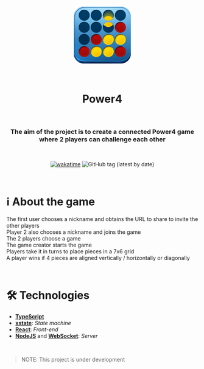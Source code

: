 <p align="center">
    <br><img width="150" height="150" src="./img/Power4%20-%20Logo.png" alt="Logo">
</p>
<h1 align="center">
    <br>Power4
</h1>

&nbsp;

<h3 align="center">
    The aim of the project is to create a connected Power4 game where 2 players can challenge each other
</h3>

&nbsp;

<p align="center">
    <a href="https://wakatime.com/badge/github/Morilhat-Paul/React-app"><img src="https://wakatime.com/badge/github/Morilhat-Paul/React-app.svg" alt="wakatime"></a>
    <img alt="GitHub tag (latest by date)" src="https://img.shields.io/github/v/tag/Morilhat-Paul/Power4?style=plastic">
</p>

&nbsp;
&nbsp;

# ℹ️ About the game

The first user chooses a nickname and obtains the URL to share to invite the other players<br>
Player 2 also chooses a nickname and joins the game<br>
The 2 players choose a game<br>
The game creator starts the game<br>
Players take it in turns to place pieces in a 7x6 grid<br>
A player wins if 4 pieces are aligned vertically / horizontally or diagonally

&nbsp;
&nbsp;

# 🛠️ Technologies

- [**TypeScript**](https://www.typescriptlang.org/)
- [**xstate**](https://xstate.js.org/): _State machine_
- [**React**](https://fr.legacy.reactjs.org): _Front-end_
- [**NodeJS**](https://nodejs.org) and [**WebSocket**](https://developer.mozilla.org/fr/docs/Web/API/WebSockets_API): _Server_

&nbsp;

> NOTE: This project is under development
